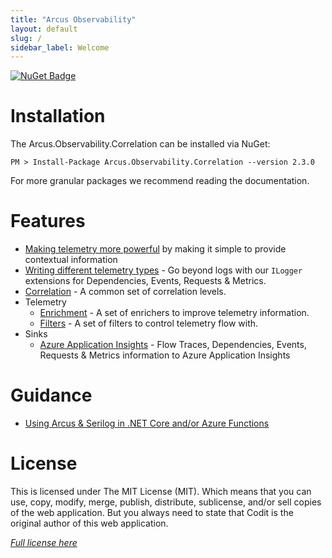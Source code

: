 ```yaml
---
title: "Arcus Observability"
layout: default
slug: /
sidebar_label: Welcome
---
```


[![NuGet Badge](https://buildstats.info/nuget/Arcus.Observability.Correlation?includePreReleases=true)](https://www.nuget.org/packages/Arcus.Observability.Correlation/)

# Installation

The Arcus.Observability.Correlation can be installed via NuGet:

```shell
PM > Install-Package Arcus.Observability.Correlation --version 2.3.0
```

For more granular packages we recommend reading the documentation.

# Features

- [Making telemetry more powerful](./02-Features/making-telemetry-more-powerful.md) by making it simple to provide contextual information
- [Writing different telemetry types](./02-Features/writing-different-telemetry-types.md) - Go beyond logs with our `ILogger` extensions for Dependencies, Events, Requests & Metrics.
- [Correlation](./02-Features/correlation.md) - A common set of correlation levels.
- Telemetry
    - [Enrichment](./02-Features/telemetry-enrichment.md) - A set of enrichers to improve telemetry information.
    - [Filters](./02-Features/telemetry-filter.md) - A set of filters to control telemetry flow with.
- Sinks
    - [Azure Application Insights](./02-Features/sinks/azure-application-insights.md) - Flow Traces, Dependencies, Events, Requests & Metrics information to Azure Application Insights

# Guidance

- [Using Arcus & Serilog in .NET Core and/or Azure Functions](./03-Guidance/use-with-dotnet-and-functions.md)

# License
This is licensed under The MIT License (MIT). Which means that you can use, copy, modify, merge, publish, distribute, sublicense, and/or sell copies of the web application. But you always need to state that Codit is the original author of this web application.

*[Full license here](https://github.com/arcus-azure/arcus.observability/blob/master/LICENSE)*

